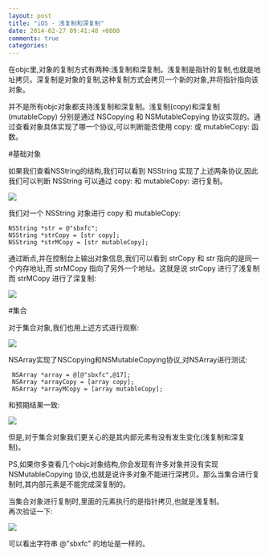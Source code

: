 ```yaml
---
layout: post
title: "iOS - 浅复制和深复制"
date: 2014-02-27 09:41:48 +0800
comments: true
categories: 
---
```


在objc里,对象的复制方式有两种:浅复制和深复制。浅复制是指针的复制,也就是地址拷贝。深复制是对象的复制,这种复制方式会拷贝一个新的对象,并将指针指向该对象。

并不是所有objc对象都支持浅复制和深复制。浅复制(copy)和深复制(mutableCopy) 分别是通过 NSCopying 和 NSMutableCopying 协议实现的。通过查看对象具体实现了哪一个协议,可以判断能否使用 copy: 或 mutableCopy: 函数。

#基础对象

如果我们查看NSString的结构,我们可以看到 NSString 实现了上述两条协议,因此我们可以判断 NSString 可以通过 copy: 和 mutableCopy: 进行复制。

![](/images/2014/2/tmp71d2600d.png)

我们对一个 NSString 对象进行 copy 和 mutableCopy:

	NSString *str = @"sbxfc";
    NSString *strCopy = [str copy];
    NSString *strMCopy = [str mutableCopy];
    
通过断点,并在控制台上输出对象信息,我们可以看到 strCopy 和 str 指向的是同一个内存地址,而 strMCopy 指向了另外一个地址。这就是说 strCopy 进行了浅复制而 strMCopy 进行了深复制:

![](/images/2014/2/tmp766f5931.png)

#集合

对于集合对象,我们也用上述方式进行观察:

![](/images/2014/2/tmp732fb153.png)

NSArray实现了NSCopying和NSMutableCopying协议,对NSArray进行测试:

	 NSArray *array = @[@"sbxfc",@17];
     NSArray *arrayCopy = [array copy];
     NSArray *arrayMCopy = [array mutableCopy];

和预期结果一致:

![](/images/2014/2/tmp5fb8e92b.png)

但是,对于集合对象我们更关心的是其内部元素有没有发生变化(浅复制和深复制)。

PS,如果你多查看几个objc对象结构,你会发现有许多对象并没有实现 NSMutableCopying 协议,也就是说许多对象不能进行深拷贝。那么当集合进行复制时,其内部元素是不能完成深复制的。

当集合对象进行复制时,里面的元素执行的是指针拷贝,也就是浅复制。<br>再次验证一下:

![](/images/2014/2/tmp4ce0ff47.png)
    
可以看出字符串 @"sbxfc" 的地址是一样的。